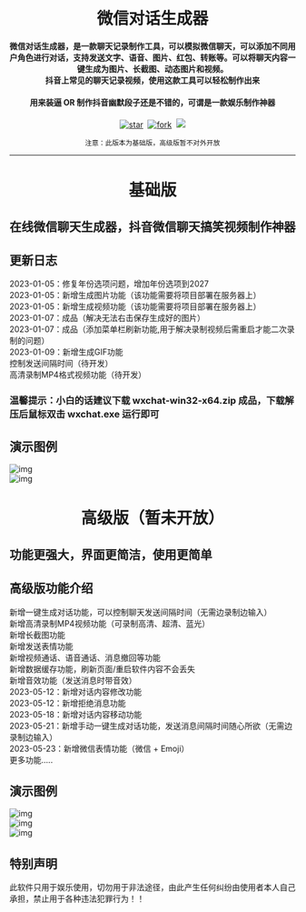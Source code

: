 <h1 align="center">微信对话生成器</h1>

<h4 align="center">微信对话生成器，是一款聊天记录制作工具，可以模拟微信聊天，可以添加不同用户角色进行对话，支持发送文字、语音、图片、红包、转账等。可以将聊天内容一键生成为图片、长截图、动态图片和视频。<br>抖音上常见的聊天记录视频，使用这款工具可以轻松制作出来</h4>
<h4 align="center">用来装逼 OR 制作抖音幽默段子还是不错的，可谓是一款娱乐制作神器</h4>
<div align="center">

[![star](https://gitee.com/lifeixue/weixin-chat/badge/star.svg)](https://gitee.com/lifeixue/weixin-chat)  [![fork](https://gitee.com/lifeixue/weixin-chat/badge/fork.svg)](https://gitee.com/lifeixue/weixin-chat)  [![](https://img.shields.io/badge/微信：-tmall12-red)]()

```shell
注意：此版本为基础版，高级版暂不对外开放
```
------------------------------------------------------------------------
</div>

<h1 align="center">基础版</h1>

## 在线微信聊天生成器，抖音微信聊天搞笑视频制作神器

## 更新日志
2023-01-05：修复年份选项问题，增加年份选项到2027  
2023-01-05：新增生成图片功能（该功能需要将项目部署在服务器上）  
2023-01-05：新增生成视频功能（该功能需要将项目部署在服务器上）  
2023-01-07：成品（解决无法右击保存生成好的图片）  
2023-01-07：成品（添加菜单栏刷新功能,用于解决录制视频后需重启才能二次录制的问题）  
2023-01-09：新增生成GIF功能  
控制发送间隔时间（待开发）  
高清录制MP4格式视频功能（待开发）  
### 温馨提示：小白的话建议下载 wxchat-win32-x64.zip 成品，下载解压后鼠标双击 wxchat.exe 运行即可

## 演示图例
![img](./img/demo.gif)  
![img](./img/demo.png)

<h1 align="center">高级版（暂未开放）</h1>

## 功能更强大，界面更简洁，使用更简单

## 高级版功能介绍
新增一键生成对话功能，可以控制聊天发送间隔时间（无需边录制边输入）  
新增高清录制MP4视频功能（可录制高清、超清、蓝光）  
新增长截图功能  
新增发送表情功能  
新增视频通话、语音通话、消息撤回等功能  
新增数据缓存功能，刷新页面/重启软件内容不会丢失  
新增音效功能（发送消息时带音效）  
2023-05-12：新增对话内容修改功能  
2023-05-12：新增拒绝消息功能  
2023-05-18：新增对话内容移动功能  
2023-05-21：新增手动一键生成对话功能，发送消息间隔时间随心所欲（无需边录制边输入）  
2023-05-23：新增微信表情功能（微信 + Emoji）  
更多功能.....

## 演示图例
![img](./img/1.gif)  
![img](./img/1.png)  
![img](./img/2.png)

## 特别声明
此软件只用于娱乐使用，切勿用于非法途径，由此产生任何纠纷由使用者本人自己承担，禁止用于各种违法犯罪行为！！